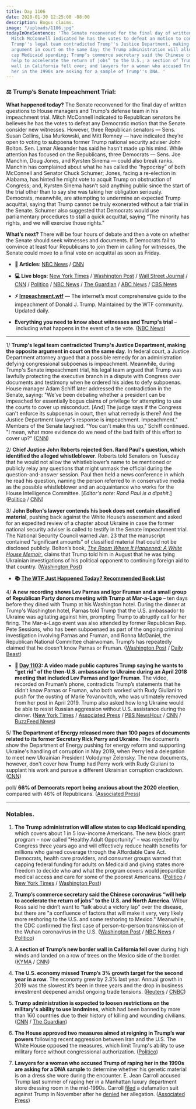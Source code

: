 ```yaml
---
title: Day 1106
date: 2020-01-30 12:25:00 -08:00
description: Bogus claims.
image: "/uploads/1106.jpg"
todayInOneSentence: 'The Senate reconvened for the final day of written questions;
  Mitch McConnell indicated he has the votes to defeat an motion to consider new witnesses;
  Trump''s legal team contradicted Trump''s Justice Department, making the opposite
  argument in court on the same day; the Trump administration will allow states to
  cap Medicaid spending; Trump’s commerce secretary said the Chinese coronavirus “will
  help to accelerate the return of jobs” to the U.S.; a section of Trump’s new border
  wall in California fell over; and lawyers for a woman who accused Trump of raping
  her in the 1990s are asking for a sample of Trump''s DNA. '
---
```


### ⚖️ Trump’s Senate Impeachment Trial:

**What happened today?** The Senate reconvened for the final day of written questions to House managers and Trump's defense team in his impeachment trial. Mitch McConnell indicated to Republican senators he believes he has the votes to defeat any Democratic motion that the Senate consider new witnesses. However, three Republican senators — Sens. Susan Collins, Lisa Murkowski, and Mitt Romney — have indicated they’re open to voting to subpoena former Trump national security adviser John Bolton. Sen. Lamar Alexander has said he hasn't made up his mind. While attention has focused on the Republicans, three Democrats — Sens. Joe Manchin, Doug Jones, and Kyrsten Sinema — could also break ranks. Manchin has complained about what he has called the “hypocrisy” of both McConnell and Senator Chuck Schumer; Jones, facing a re-election in Alabama, has hinted he might vote to acquit Trump on obstruction of Congress; and, Kyrsten Sinema hasn't said anything public since the start of the trial other than to say she was taking her obligation seriously. Democrats, meanwhile, are attempting to undermine an expected Trump acquittal, saying that Trump cannot be truly exonerated without a fair trial in the Senate. Schumer also suggested that Democrats would use parliamentary procedures to stall a quick acquittal, saying “The minority has rights, and we will exercise those rights."

**What’s next?** There will be four hours of debate and then a vote on whether the Senate should seek witnesses and documents. If Democrats fail to convince at least four Republicans to join them in calling for witnesses, the Senate could move to a final vote on acquittal as soon as Friday.

* **📝 Articles**: [NBC News](https://www.nbcnews.com/politics/trump-impeachment-inquiry/trump-s-senate-trial-key-moments-day-1-question-answer-n1125871) / [CNN](https://www.cnn.com/2020/01/30/politics/lamar-alexander-impeachment-witness-vote/index.html)

* **💻 Live blogs**: [New York Times](https://www.nytimes.com/live/2020/trump-impeachment-trial-01-30) / [Washington Post](https://www.washingtonpost.com/politics/impeachment-trial-live-updates/2020/01/30/3aa505ba-434f-11ea-b5fc-eefa848cde99_story.html) / [Wall Street Journal](https://www.wsj.com/livecoverage/trump-impeachment-trial) / [CNN](https://www.cnn.com/politics/live-news/trump-impeachment-trial-01-30-20/index.html) / [Politico](https://www.politico.com/news/2020/01/30/senate-impeachment-trial-live-coverage-and-highlights-109443) / [NBC News](https://www.nbcnews.com/politics/trump-impeachment-inquiry/live-blog/trump-impeachment-trial-live-coverage-senators-ask-questions-witness-battle-n1126271) / [The Guardian](https://www.theguardian.com/us-news/live/2020/jan/30/trump-impeachment-democrats-john-bolton-alan-dershowitz-trial-live-updates) / [ABC News](https://abcnews.go.com/Politics/witnesses-trump-impeachment-trial-end-quickly-gop-sources/story?id=68639038) / [CBS News](https://www.cbsnews.com/live-updates/impeachment-trial-trump-day-9-questions-2020-01-30-live-updating/)

* **⚡️ [Impeachment.wtf](https://talk.whatthefuckjusthappenedtoday.com/t/the-impeachment-of-president-donald-j-trump/4547)** — The internet’s most comprehensive guide to the impeachment of Donald J. Trump. Maintained by the WTF community. Updated daily.

* **Everything you need to know about witnesses and Trump's trial** – including what happens in the event of a tie vote. ([NBC News](https://www.nbcnews.com/politics/trump-impeachment-inquiry/cliffhanger-what-you-need-know-about-witnesses-trump-s-trial-n1126386))

---

1/ **Trump's legal team contradicted Trump's Justice Department, making the opposite argument in court on the same day**. In federal court, a Justice Department attorney argued that a possible remedy for an administration defying congressional subpoenas is impeachment. Meanwhile, during Trump's Senate impeachment trial, his legal team argued that Trump was lawfully protecting the executive branch in a dispute with Congress over documents and testimony when he ordered his aides to defy subpoenas. House manager Adam Schiff later addressed the contradiction in the Senate, saying: "We’ve been debating whether a president can be impeached for essentially bogus claims of privilege for attempting to use the courts to cover up misconduct. \[And\] The judge says if the Congress can't enforce its subpoenas in court, then what remedy is there? And the Justice Department lawyer's response is impeachment. Impeachment." Members of the Senate laughed. “You can't make this up," Schiff continued. "I mean, what more evidence do we need of the bad faith of this effort to cover up?" ([CNN](https://www.cnn.com/2020/01/30/politics/trump-impeachment-subpoena-hearing/index.html))

2/ **Chief Justice John Roberts rejected Sen. Rand Paul's question, which identified the alleged whistleblower**. Roberts told Senators on Tuesday that he would not allow the whistleblower’s name to be mentioned or publicly relay any questions that might unmask the official during the question-and-answer session. Paul then held a news conference in which he read his question, naming the person referred to in conservative media as the possible whistleblower and an acquaintance who works for the House Intelligence Committee. \[*Editor's note: Rand Paul is a dipshit*.\] ([Politico](https://www.politico.com/news/2020/01/29/john-roberts-whistleblower-name-mentions-109292) / [CNN](https://www.cnn.com/2020/01/29/politics/rand-paul-whistleblower-senate-impeachment-trial/index.html))

3/ **John Bolton's lawyer contends his book does not contain classified material**, pushing back against the White House’s assessment and asked for an expedited review of a chapter about Ukraine in case the former national security adviser is called to testify in the Senate impeachment trial. The National Security Council warned Jan. 23 that the manuscript contained “significant amounts” of classified material that could not be disclosed publicly. Bolton’s book, *[The Room Where It Happened: A White House Memoir](https://amzn.to/36MzMHS)*, claims that Trump told him in August that he was tying Ukrainian investigations of his political opponent to continuing foreign aid to that country. ([Washington Post](https://www.washingtonpost.com/politics/boltons-lawyer-contends-his-book-does-not-contain-classified-material-and-asks-white-house-for-expedited-review-so-he-can-testify-if-called/2020/01/29/89e4a56e-42e5-11ea-aa6a-083d01b3ed18_story.html))

* **📚 [The WTF Just Happened Today? Recommended Book List](https://www.amazon.com/shop/matt_kiser?listId=MX8CHE4TE8JY)**

4/ **A new recording shows Lev Parnas and Igor Fruman and a small group of Republican Party donors meeting with Trump at Mar-a-Lago** – ten days before they dined with Trump at his Washington hotel. During the dinner at Trump's Washington hotel, Parnas told Trump that the U.S. ambassador to Ukraine was agitating against him, prompting Trump to abruptly call for her firing. The Mar-a-Lago event was also attended by former Republican Rep. Pete Sessions, who has been subpoenaed as part of the ongoing criminal investigation involving Parnas and Fruman, and Ronna McDaniel, the Republican National Committee chairwoman. Trump’s has repeatedly claimed that he doesn't know Parnas or Fruman. ([Washington Post](https://www.washingtonpost.com/politics/new-recording-shows-access-lev-parnas-and-igor-fruman-had-to-trump-at-mar-a-lago-donor-event/2020/01/30/a11cb354-437e-11ea-abff-5ab1ba98b405_story.html) / [Daily Beast](https://www.thedailybeast.com/new-audio-appears-to-show-ex-giuliani-pal-lev-parnas-at-dinner-with-trump))

* **📌 [Day 1103](https://whatthefuckjusthappenedtoday.com/2020/01/27/day-1103/#4-a-video-made-public-captures-trump): A video made public captures Trump saying he wants to “get rid” of the then-U.S. ambassador to Ukraine during an April 2018 meeting that included Lev Parnas and Igor Fruman**. The video, recorded on Fruman’s phone, contradicts Trump’s statements that he didn’t know Parnas or Fruman, who both worked with Rudy Giuliani to push for the ousting of Marie Yovanovitch, who was ultimately removed from her post in April 2019. Trump also asked how long Ukraine would be able to resist Russian aggression without U.S. assistance during the dinner. ([New York Times](https://www.nytimes.com/2020/01/25/us/politics/trump-ukraine-donors.html) / [Associated Press](https://apnews.com/b8f3620a62c633658199f1fe85fe4647) / [PBS NewsHour](https://www.pbs.org/newshour/nation/watch-full-video-of-trump-appearing-to-say-ukraine-ambassador-should-be-removed) / [CNN](https://www.cnn.com/2020/01/25/politics/recording-trump-lev-parnas-igor-fruman-ukraine-ambassador/) / [BuzzFeed News](https://www.buzzfeednews.com/article/emmaloop/trump-tape-yovanovitch-take-her-out-parnas-fruman-giuliani))

5/ **The Department of Energy released more than 100 pages of documents related to its former Secretary Rick Perry and Ukraine**. The documents show the Department of Energy pushing for energy reform and supporting Ukraine's handling of corruption in May 2019, when Perry led a delegation to meet new Ukrainian President Volodymyr Zelensky. The new documents, however, don't cover how Trump had Perry work with Rudy Giuliani to supplant his work and pursue a different Ukrainian corruption crackdown. ([CNN](https://www.cnn.com/2020/01/28/politics/energy-department-ukraine-rick-perry-documents/index.html))

poll/ **66% of Democrats report being anxious about the 2020 election**, compared with 46% of Republicans. ([Associated Press](https://apnews.com/4daf1b154eeff75b97b886e2fe8c1d29))

---

### Notables.

1. **The Trump administration will allow states to cap Medicaid spending**, which covers about 1 in 5 low-income Americans. The new block grant program – now called "Healthy Adult Opportunity” – was rejected by Congress three years ago and will effectively reduce health benefits for millions who gained coverage through the Affordable Care Act. Democrats, health care providers, and consumer groups warned that capping federal funding for adults on Medicaid and giving states more freedom to decide who and what the program covers would jeopardize medical access and care for some of the poorest Americans. ([Politico](https://www.politico.com/news/2020/01/30/medicaid-spending-plan-109460) / [New York Times](https://www.nytimes.com/2020/01/30/health/medicaid-block-grant-trump.html) / [Washington Post](https://www.washingtonpost.com/health/trump-administrations-medicaid-block-grants-option-touches-off-ideological-fight/2020/01/30/e8354204-4385-11ea-b503-2b077c436617_story.html))

2. **Trump’s commerce secretary said the Chinese coronavirus “will help to accelerate the return of jobs” to the U.S. and North America**. Wilbur Ross said he didn’t want to “talk about a victory lap" over the disease, but there are "a confluence of factors that will make it very, very likely more reshoring to the U.S. and some reshoring to Mexico." Meanwhile, the CDC confirmed the first case of person-to-person transmission of the Wuhan coronavirus in the U.S. ([Washington Post](https://www.washingtonpost.com/business/2020/01/30/wilbur-ross-coronavirus-jobs/) / [NBC News](https://www.nbcnews.com/politics/politics-news/wilbur-ross-touts-coronavirus-economic-benefits-u-s-after-saying-n1126366) / [Politico](https://abcnews.go.com/Politics/witnesses-trump-impeachment-trial-end-quickly-gop-sources/story?id=68639038))

3. **A section of Trump’s new border wall in California fell over** during high winds and landed on a row of trees on the Mexico side of the border. ([KYMA](https://kyma.com/news/2020/01/29/portion-of-new-border-wall-falls-in-mexicali/) / [CNN](https://www.cnn.com/2020/01/29/politics/us-border-wall-falls-over-high-winds/index.html))

4. **The U.S. economy missed Trump’s 3% growth target for the second year in a row**. The economy grew by 2.3% last year. Annual growth in 2019 was the slowest it’s been in three years and the drop in business investment deepened amidst ongoing trade tensions. ([Reuters](https://www.reuters.com/article/us-usa-economy-idUSKBN1ZT0CA) / [CNBC](https://www.cnbc.com/2020/01/30/us-gdp-q4-2019-first-reading.html))

5. **Trump administration is expected to loosen restrictions on the military's ability to use landmines**, which had been banned by more than 160 countries due to their history of killing and wounding civilians. ([CNN](https://www.cnn.com/2020/01/30/politics/trump-landmines/index.html) / [The Guardian](https://www.theguardian.com/us-news/2020/jan/30/trump-policy-change-landmines-obama))

6. **The House approved two measures aimed at reigning in Trump’s war powers** following recent aggression between Iran and the U.S. The White House opposed the measures, which limit Trump's ability to use military force without congressional authorization. ([Politico](https://www.politico.com/news/2020/01/30/house-approves-war-powers-legislation-109468))

7. **Lawyers for a woman who accused Trump of raping her in the 1990s are asking for a DNA sample** to determine whether his genetic material is on a dress she wore during the encounter. E. Jean Carroll accused Trump last summer of raping her in a Manhattan luxury department store dressing room in the mid-1990s. Carroll [filed](https://whatthefuckjusthappenedtoday.com/2019/11/04/day-1019/) a defamation suit against Trump in November after he [denied](https://whatthefuckjusthappenedtoday.com/2019/06/21/day-883/#4-trump-rejected-an-allegation-by-jo) her allegation. ([Associated Press](https://apnews.com/0475983f6c1e40628d2a3058e270a747))
